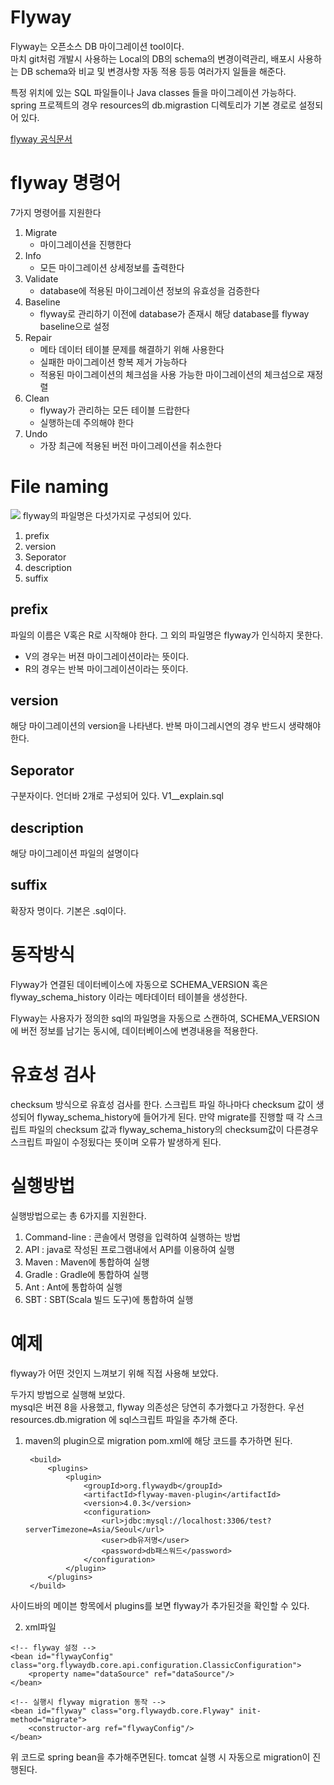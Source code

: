 # Flyway
Flyway는 오픈소스 DB 마이그레이션 tool이다.  
마치 git처럼 개발시 사용하는 Local의 DB의 schema의 변경이력관리, 배포시 사용하는 DB schema와 비교 및 변경사항 자동 적용 등등 여러가지 일들을 해준다.

특정 위치에 있는 SQL 파일들이나 Java classes 들을 마이그레이션 가능하다.  
spring 프로젝트의 경우 resources의 db.migrastion 디렉토리가 기본 경로로 설정되어 있다.  

[flyway 공식문서](https://flywaydb.org/documentation/)

# flyway 명령어 
7가지 명령어를 지원한다
1. Migrate
    * 마이그레이션을 진행한다
2. Info
    * 모든 마이그레이션 상세정보를 출력한다
3. Validate 
    * database에 적용된 마이그레이션 정보의 유효성을 검증한다
4. Baseline
    * flyway로 관리하기 이전에 database가 존재시 해당 database를 flyway baseline으로 설정
5. Repair
    * 메타 데이터 테이블 문제를 해결하기 위해 사용한다
    * 실패한 마이그레이션 항복 제거 가능하다
    * 적용된 마이그레이션의 체크섬을 사용 가능한 마이그레이션의 체크섬으로 재정렬
6. Clean
    * flyway가 관리하는 모든 테이블 드랍한다
    * 실행하는데 주의해야 한다
7. Undo
    * 가장 최근에 적용된 버전 마이그레이션을 취소한다

# File naming
![](http://www.popit.kr/wp-content/uploads/2016/11/SqlMigrationNaming-600x185.png)
flyway의 파일명은 다섯가지로 구성되어 있다.
1. prefix
2. version
3. Seporator
4. description
5. suffix

## prefix 
파일의 이름은 V혹은 R로 시작해야 한다. 그 외의 파일명은 flyway가 인식하지 못한다.

* V의 경우는 버젼 마이그레이션이라는 뜻이다. 
* R의 경우는 반복 마이그레이션이라는 뜻이다.

## version
해당 마이그레이션의 version을 나타낸다. 반복 마이그레시연의 경우 반드시 생략해야 한다.

## Seporator
구분자이다. 언더바 2개로 구성되어 있다.
    V1__explain.sql

## description
해당 마이그레이션 파일의 설명이다

## suffix
확장자 명이다. 기본은 .sql이다.

# 동작방식
Flyway가 연결된 데이터베이스에 자동으로 SCHEMA_VERSION 혹은 flyway_schema_history 이라는 메타데이터 테이블을 생성한다.

Flyway는 사용자가 정의한 sql의 파일명을 자동으로 스캔하여, SCHEMA_VERSION에 버전 정보를 남기는 동시에, 데이터베이스에 변경내용을 적용한다.

# 유효성 검사
checksum 방식으로 유효성 검사를 한다. 스크립트 파일 하나마다 checksum 값이 생성되어 flyway_schema_history에 들어가게 된다. 만약 migrate를 진행할 때 각 스크립트 파일의 checksum 값과 flyway_schema_history의 checksum값이 다른경우 스크립트 파일이 수정됬다는 뜻이며 오류가 발생하게 된다.

# 실행방법
실행방법으로는 총 6가지를 지원한다.
1. Command-line : 콘솔에서 명령을 입력하여 실행하는 방법
2. API : java로 작성된 프로그램내에서 API를 이용하여 실행
3. Maven : Maven에 통합하여 실행
4. Gradle : Gradle에 통합하여 실행
5. Ant : Ant에 통합하여 실행
6. SBT : SBT(Scala 빌드 도구)에 통합하여 실행

# 예제
flyway가 어떤 것인지 느껴보기 위해 직접 사용해 보았다.

두가지 방법으로 실행해 보았다.  
mysql은 버젼 8을 사용했고, flyway 의존성은 당연히 추가했다고 가정한다.
우선 resources.db.migration 에 sql스크립트 파일을 추가해 준다.

1. maven의 plugin으로 migration
pom.xml에 해당 코드를 추가하면 된다.

        <build>
            <plugins>
                <plugin>
                    <groupId>org.flywaydb</groupId>
                    <artifactId>flyway-maven-plugin</artifactId>
                    <version>4.0.3</version>
                    <configuration>
                        <url>jdbc:mysql://localhost:3306/test?serverTimezone=Asia/Seoul</url>
                        <user>db유저명</user>
                        <password>db패스워드</password>
                    </configuration>
                </plugin>
            </plugins>
        </build>

사이드바의 메이븐 항목에서 plugins를 보면 flyway가 추가된것을 확인할 수 있다.  


2. xml파일 
<!-- flyway 설정 -->
    <!-- flyway 설정 -->
    <bean id="flywayConfig" class="org.flywaydb.core.api.configuration.ClassicConfiguration">
        <property name="dataSource" ref="dataSource"/>
    </bean>

    <!-- 실행시 flyway migration 동작 -->
    <bean id="flyway" class="org.flywaydb.core.Flyway" init-method="migrate">
        <constructor-arg ref="flywayConfig"/>
    </bean>

위 코드로 spring bean을 추가해주면된다.
tomcat 실행 시 자동으로 migration이 진행된다. 